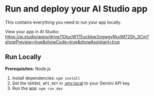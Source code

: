# Run and deploy your AI Studio app

This contains everything you need to run your app locally.

View your app in AI Studio: https://ai.studio/apps/drive/1OtucW17Eucbbw2ogwgyRkxIM72Sh_SCm?showPreview=true&showCode=true&showAssistant=true

## Run Locally

**Prerequisites:**  Node.js


1. Install dependencies:
   `npm install`
2. Set the `GEMINI_API_KEY` in [.env.local](.env.local) to your Gemini API key
3. Run the app:
   `npm run dev`
